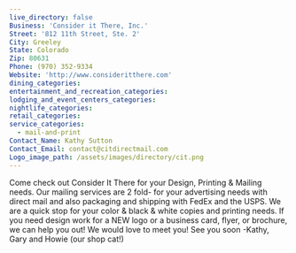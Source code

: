 ```yaml
---
live_directory: false
Business: 'Consider it There, Inc.'
Street: '812 11th Street, Ste. 2'
City: Greeley
State: Colorado
Zip: 80631
Phone: (970) 352-9334
Website: 'http://www.consideritthere.com'
dining_categories:
entertainment_and_recreation_categories:
lodging_and_event_centers_categories:
nightlife_categories:
retail_categories:
service_categories:
  - mail-and-print
Contact_Name: Kathy Sutton
Contact_Email: contact@citdirectmail.com
Logo_image_path: /assets/images/directory/cit.png
---
```


Come check out Consider It There for your Design, Printing & Mailing needs. Our mailing services are 2 fold- for your advertising needs with direct mail and also packaging and shipping with FedEx and the USPS. We are a quick stop for your color & black & white copies and printing needs. If you need design work for a NEW logo or a business card, flyer, or brochure, we can help you out\! We would love to meet you\! See you soon -Kathy, Gary and Howie (our shop cat\!)